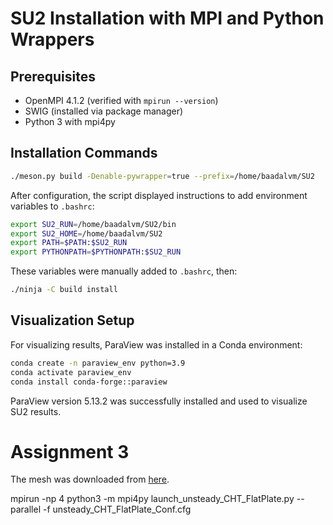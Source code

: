 # SU2 Installation with MPI and Python Wrappers

## Prerequisites
- OpenMPI 4.1.2 (verified with `mpirun --version`)
- SWIG (installed via package manager)
- Python 3 with mpi4py

## Installation Commands
```bash
./meson.py build -Denable-pywrapper=true --prefix=/home/baadalvm/SU2
```

After configuration, the script displayed instructions to add environment variables to `.bashrc`:
```bash
export SU2_RUN=/home/baadalvm/SU2/bin
export SU2_HOME=/home/baadalvm/SU2
export PATH=$PATH:$SU2_RUN
export PYTHONPATH=$PYTHONPATH:$SU2_RUN
```

These variables were manually added to `.bashrc`, then:
```bash
./ninja -C build install
```

## Visualization Setup
For visualizing results, ParaView was installed in a Conda environment:
```bash
conda create -n paraview_env python=3.9
conda activate paraview_env
conda install conda-forge::paraview
```
ParaView version 5.13.2 was successfully installed and used to visualize SU2 results.

# Assignment 3
The mesh was downloaded from [here](https://github.com/su2code/TestCases/blob/master/py_wrapper/flatPlate_unsteady_CHT/2D_FlatPlate_Rounded.su2).

mpirun -np 4 python3 -m mpi4py launch_unsteady_CHT_FlatPlate.py --parallel -f unsteady_CHT_FlatPlate_Conf.cfg
